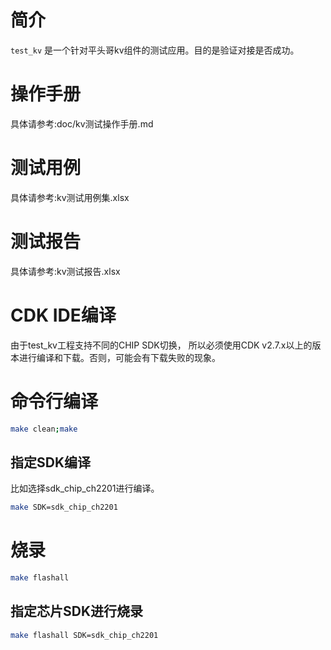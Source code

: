 # 简介

`test_kv` 是一个针对平头哥kv组件的测试应用。目的是验证对接是否成功。

# 操作手册

具体请参考:doc/kv测试操作手册.md

# 测试用例

具体请参考:kv测试用例集.xlsx

# 测试报告

具体请参考:kv测试报告.xlsx

# CDK IDE编译
由于test_kv工程支持不同的CHIP SDK切换， 所以必须使用CDK v2.7.x以上的版本进行编译和下载。否则，可能会有下载失败的现象。

# 命令行编译

```bash
make clean;make
```

## 指定SDK编译
比如选择sdk_chip_ch2201进行编译。

```bash
make SDK=sdk_chip_ch2201
```

# 烧录

```bash
make flashall
```

## 指定芯片SDK进行烧录
```bash
make flashall SDK=sdk_chip_ch2201

